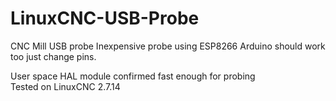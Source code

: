 # LinuxCNC-USB-Probe

CNC Mill USB probe
Inexpensive probe using ESP8266 
Arduino should work too just change pins.

User space HAL module confirmed fast enough for probing  
Tested on LinuxCNC 2.7.14
